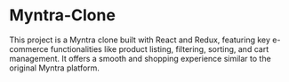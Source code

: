 # Myntra-Clone

This project is a Myntra clone built with React and Redux, featuring key e-commerce functionalities like product listing, filtering, sorting, and cart management. It offers a smooth and shopping experience similar to the original Myntra platform.
